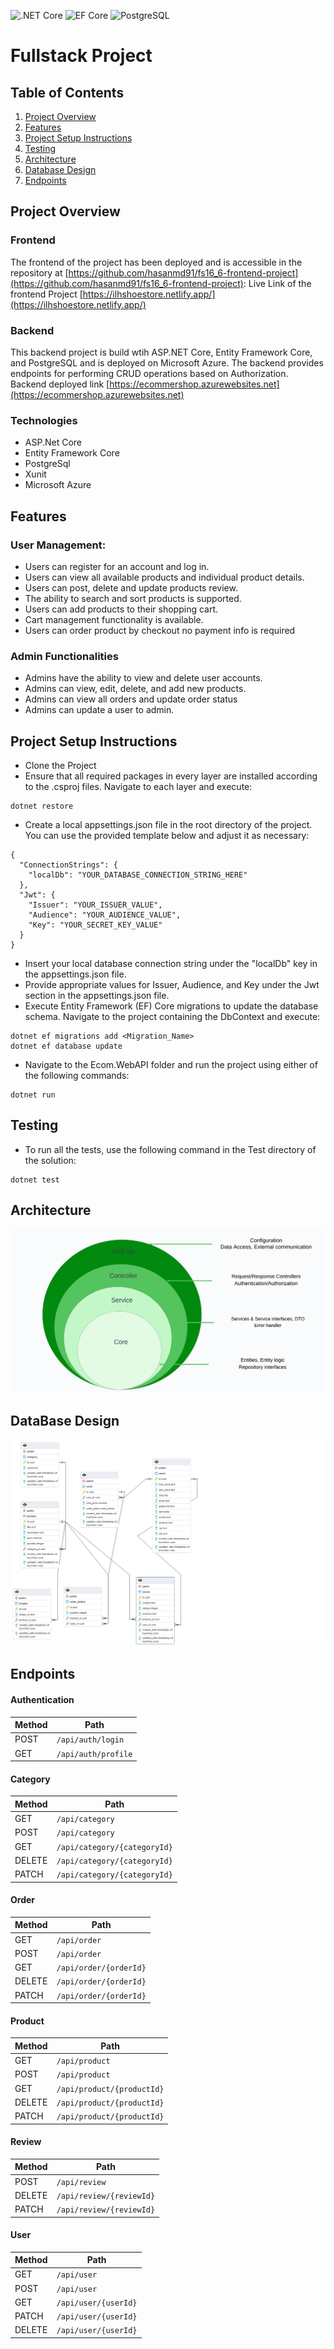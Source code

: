 ![.NET Core](https://img.shields.io/badge/.NET%20Core-v.7-purple)
![EF Core](https://img.shields.io/badge/EF%20Core-v.7-cyan)
![PostgreSQL](https://img.shields.io/badge/PostgreSQL-v.14-drakblue)

# Fullstack Project

## Table of Contents

1. [Project Overview](#project-overview)
2. [Features](#features)
3. [Project Setup Instructions](#project-setup-instructions)
4. [Testing](#testing)
5. [Architecture](#architecture)
6. [Database Design](#database-design)
7. [Endpoints](#endpoints)

## Project Overview

### Frontend

The frontend of the project has been deployed and is accessible in the repository at [https://github.com/hasanmd91/fs16_6-frontend-project](https://github.com/hasanmd91/fs16_6-frontend-project): Live Link of the frontend Project [https://ilhshoestore.netlify.app/](https://ilhshoestore.netlify.app/)

### Backend

This backend project is build wtih ASP.NET Core, Entity Framework Core, and PostgreSQL and is deployed on Microsoft Azure. The backend provides endpoints for performing CRUD operations based on Authorization. Backend deployed link [https://ecommershop.azurewebsites.net](https://ecommershop.azurewebsites.net)

### Technologies

- ASP.Net Core
- Entity Framework Core
- PostgreSql
- Xunit
- Microsoft Azure

## Features

### User Management:

- Users can register for an account and log in.
- Users can view all available products and individual product details.
- Users can post, delete and update products review.
- The ability to search and sort products is supported.
- Users can add products to their shopping cart.
- Cart management functionality is available.
- Users can order product by checkout no payment info is required

### Admin Functionalities

- Admins have the ability to view and delete user accounts.
- Admins can view, edit, delete, and add new products.
- Admins can view all orders and update order status
- Admins can update a user to admin.

## Project Setup Instructions

- Clone the Project
- Ensure that all required packages in every layer are installed according to the .csproj files. Navigate to each layer and execute:

```
dotnet restore
```

- Create a local appsettings.json file in the root directory of the project. You can use the provided template below and adjust it as necessary:

```
{
  "ConnectionStrings": {
    "localDb": "YOUR_DATABASE_CONNECTION_STRING_HERE"
  },
  "Jwt": {
    "Issuer": "YOUR_ISSUER_VALUE",
    "Audience": "YOUR_AUDIENCE_VALUE",
    "Key": "YOUR_SECRET_KEY_VALUE"
  }
}

```

- Insert your local database connection string under the "localDb" key in the appsettings.json file.
- Provide appropriate values for Issuer, Audience, and Key under the Jwt section in the appsettings.json file.
- Execute Entity Framework (EF) Core migrations to update the database schema. Navigate to the project containing the DbContext and execute:

```
dotnet ef migrations add <Migration_Name>
dotnet ef database update

```

- Navigate to the Ecom.WebAPI folder and run the project using either of the following commands:

```
dotnet run

```

## Testing

- To run all the tests, use the following command in the Test directory of the solution:

```
dotnet test

```

## Architecture

![Architecture](Design/architecture.png)

## DataBase Design

![DataBase Design](Design/erd.png)

## Endpoints

#### Authentication

| Method | Path                |
| ------ | ------------------- |
| POST   | `/api/auth/login`   |
| GET    | `/api/auth/profile` |

#### Category

| Method | Path                         |
| ------ | ---------------------------- |
| GET    | `/api/category`              |
| POST   | `/api/category`              |
| GET    | `/api/category/{categoryId}` |
| DELETE | `/api/category/{categoryId}` |
| PATCH  | `/api/category/{categoryId}` |

#### Order

| Method | Path                   |
| ------ | ---------------------- |
| GET    | `/api/order`           |
| POST   | `/api/order`           |
| GET    | `/api/order/{orderId}` |
| DELETE | `/api/order/{orderId}` |
| PATCH  | `/api/order/{orderId}` |

#### Product

| Method | Path                       |
| ------ | -------------------------- |
| GET    | `/api/product`             |
| POST   | `/api/product`             |
| GET    | `/api/product/{productId}` |
| DELETE | `/api/product/{productId}` |
| PATCH  | `/api/product/{productId}` |

#### Review

| Method | Path                     |
| ------ | ------------------------ |
| POST   | `/api/review`            |
| DELETE | `/api/review/{reviewId}` |
| PATCH  | `/api/review/{reviewId}` |

#### User

| Method | Path                 |
| ------ | -------------------- |
| GET    | `/api/user`          |
| POST   | `/api/user`          |
| GET    | `/api/user/{userId}` |
| PATCH  | `/api/user/{userId}` |
| DELETE | `/api/user/{userId}` |

